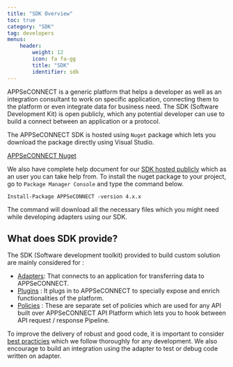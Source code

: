 ```yaml
---
title: "SDK Overview"
toc: true
category: "SDK"
tag: developers
menus:
    header: 
        weight: 12
        icon: fa fa-gg
        title: "SDK"
        identifier: sdk            
---
```


APPSeCONNECT is a generic platform that helps a developer as well as an integration consultant to work on specific application, connecting them to the platform
or even integrate data for business need. The SDK (Software Development Kit) is open publicly, which any potential developer can use to build a connect between 
an application or a protocol. 

The APPSeCONNECT SDK is hosted using `Nuget` package which lets you download the package directly using Visual Studio. 

[APPSeCONNECT Nuget](https://www.nuget.org/packages/APPSeCONNECT/)

We also have complete help document for our [SDK hosted publicly](http://isdn.appseconnect.com) which as an user you can take help from. To install the nuget package
to your project, go to `Package Manager Console` and type the command below. 

```command
Install-Package APPSeCONNECT -version 4.x.x
```

The command will download all the necessary files which you might need while developing adapters using our SDK. 

## What does SDK provide? 

The SDK (Software development toolkit) provided to build custom solution are mainly considered for : 

- [Adapters](/sdk/overview-adapters/): That connects to an application for transferring data to APPSeCONNECT. 
- [Plugins](/sdk/overview-plugins/) : It plugs in to APPSeCONNECT to specially expose and enrich functionalities of the platform. 
- [Policies](/sdk/overview-policies/) : These are separate set of policies which are used for any API built over APPSeCONNECT API Platform which lets you to hook between API request / response Pipeline. 


To improve the delivery of robust and good code, it is important to consider [best practicies](/sdk/Dos-and-Donts-for-SDK/) which we follow thoroughly for any development. We also encourage to 
build an integration using the adapter to test or debug code written on adapter. 


